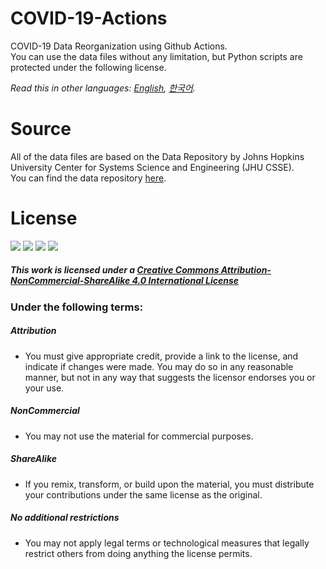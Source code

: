 # COVID-19-Actions
COVID-19 Data Reorganization using Github Actions.   
You can use the data files without any limitation, but Python scripts are protected under the following license.

*Read this in other languages: [English](README.md), [한국어](README.ko.md).*

# Source
All of the data files are based on the Data Repository by Johns Hopkins University Center for Systems Science and Engineering (JHU CSSE).   
You can find the data repository [here](https://github.com/CSSEGISandData/COVID-19).

# License
<div class="license_icons">
<img src="https://creativecommons.org/images/chooser/chooser_cc.png">
<img src="https://creativecommons.org/images/chooser/chooser_by.png">
<img src="https://creativecommons.org/images/chooser/chooser_nc.png">
<img src="https://creativecommons.org/images/chooser/chooser_sa.png">
</div>

##### This work is licensed under a [Creative Commons Attribution-NonCommercial-ShareAlike 4.0 International License](http://creativecommons.org/licenses/by-nc-sa/4.0/)

### Under the following terms:
##### Attribution
- You must give appropriate credit, provide a link to the license, and indicate if changes were made. You may do so in any reasonable manner, but not in any way that suggests the licensor endorses you or your use.

##### NonCommercial
- You may not use the material for commercial purposes.

##### ShareAlike
- If you remix, transform, or build upon the material, you must distribute your contributions under the same license as the original.

##### No additional restrictions
- You may not apply legal terms or technological measures that legally restrict others from doing anything the license permits.